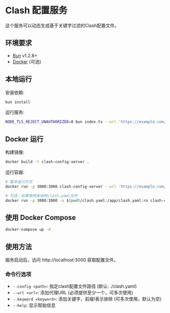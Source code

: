 # Clash 配置服务

这个服务可以动态生成基于关键字过滤的Clash配置文件。

## 环境要求

- [Bun](https://bun.sh) v1.2.8+
- [Docker](https://www.docker.com/) (可选)

## 本地运行

安装依赖:

```bash
bun install
```

运行服务:

```bash
NODE_TLS_REJECT_UNAUTHORIZED=0 bun index.ts --url 'https://example.com/clash' --keyword '关键字'
```

## Docker 运行

构建镜像:

```bash
docker build -t clash-config-server .
```

运行容器:

```bash
# 基本运行方式
docker run -p 3000:3000 clash-config-server --url 'https://example.com/clash' --keyword '关键字'

# 可选：如需使用本地的clash.yaml文件
docker run -p 3000:3000 -v $(pwd)/clash.yaml:/app/clash.yaml:ro clash-config-server --url 'https://example.com/clash' --keyword '关键字'
```

## 使用 Docker Compose

```bash
docker-compose up -d
```

## 使用方法

服务启动后，访问 http://localhost:3000 获取配置文件。

### 命令行选项

- `--config <path>`: 指定clash配置文件路径 (默认: ./clash.yaml)
- `--url <url>`: 添加代理URL (必须提供至少一个，可多次使用)
- `--keyword <keyword>`: 添加关键字，前缀!表示排除 (可多次使用，默认为空)
- `--help`: 显示帮助信息
